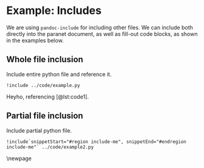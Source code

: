 # Example: Includes

We are using `pandoc-include` for including other files. We can include both
directly into the paranet document, as well as fill-out code blocks, as shown in
the examples below.

## Whole file inclusion

Include entire python file and reference it.

```{#lst:code1 caption="Whole file inclusion"}
!include ../code/example.py
```

Heyho, referencing [@lst:code1].

## Partial file inclusion

Include partial python file.

```{#lst:code2 caption="Partial file inclusion"}
!include`snippetStart="#region include-me", snippetEnd="#endregion include-me"` ../code/example2.py
```

\newpage
